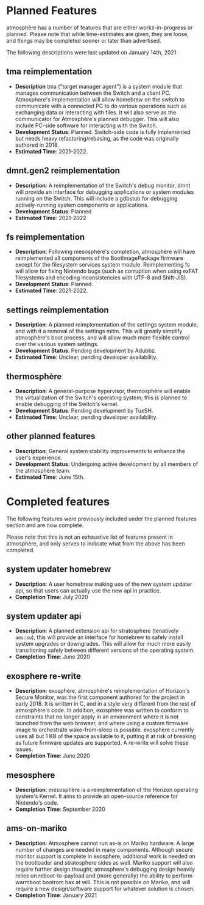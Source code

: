 # Planned Features
atmosphère has a number of features that are either works-in-progress or planned. Please note that while time-estimates are given, they are loose, and things may be completed sooner or later than advertised.

The following descriptions were last updated on January 14th, 2021

## tma reimplementation
* **Description** tma ("target manager agent") is a system module that manages communication between the Switch and a client PC. Atmosphere's implementation will allow homebrew on the switch to communicate with a connected PC to do various operations such as exchanging data or interacting with files. It will also serve as the communicator for Atmosphère's planned debugger. This will also include PC-side software for interacting with the Switch.
* **Development Status**: Planned. Switch-side code is fully implemented but needs heavy refactoring/rebasing, as the code was originally authored in 2018.
* **Estimated Time**: 2021-2022.

## dmnt.gen2 reimplementation
* **Description**: A reimplementation of the Switch's debug monitor, dmnt will provide an interface for debugging applications or system modules running on the Switch. This will include a gdbstub for debugging actively-running system components or applications.
* **Development Status**: Planned
* **Estimated Time**: 2021-2022

## fs reimplementation
* **Description**: Following mesosphère's completion, atmosphère will have reimplemented all components of the BootImagePackage firmware except for the filesystem services system module. Reimplementing fs will allow for fixing Nintendo bugs (such as corruption when using exFAT filesystems and encoding inconsistencies with UTF-8 and Shift-JIS).
* **Development Status**: Planned.
* **Estimated Time**: 2021-2022.

## settings reimplementation
* **Description**: A planned reimplementation of the settings system module, and with it a removal of the settings mitm. This will greatly simplify atmosphère's boot process, and will allow much more flexible control over the various system settings.
* **Development Status**: Pending development by Adubbz.
* **Estimated Time**: Unclear, pending developer availability.

## thermosphère
* **Description**: A general-purpose hypervisor, thermosphère will enable the virtualization of the Switch's operating system; this is planned to enable debugging of the Switch's kernel.
* **Development Status**: Pending development by TuxSH.
* **Estimated Time**: Unclear, pending developer availability.

## other planned features
* **Description**: General system stability improvements to enhance the user's experience.
* **Development Status**: Undergoing active development by all members of the atmosphère team.
* **Estimated Time**: June 15th.

# Completed features

The following features were previously included under the planned features section and are now complete.

Please note that this is not an exhaustive list of features present in atmosphère, and only serves to indicate what from the above has been completed.

## system updater homebrew
* **Description**: A user homebrew making use of the new system updater api, so that users can actually use the new api in practice.
* **Completion Time**: July 2020

## system updater api
* **Description**: A planned extension api for stratosphere (tenatively `ams:su`), this will provide an interface for homebrew to safely install system upgrades or downgrades. This will allow for much more easily transitioning safely between different versions of the operating system.
* **Completion Time**: June 2020

## exosphere re-write
* **Description**: exosphère, atmosphère's reimplementation of Horizon's Secure Monitor, was the first component authored for the project in early 2018. It is written in C, and in a style very different from the rest of atmosphère's code. In addition, exosphère was written to conform to constraints that no longer apply in an environment where it is not launched from the web browser, and where using a custom firmware image to orchestrate wake-from-sleep is possible. exosphère currently uses all but 1 KB of the space available to it, putting it at risk of breaking as future firmware updates are supported. A re-write will solve these issues.
* **Completion Time**: June 2020

## mesosphere
* **Description**: mesosphère is a reimplementation of the Horizon operating system's Kernel. It aims to provide an open-source reference for Nintendo's code.
* **Completion Time**: September 2020

## ams-on-mariko
* **Description**: Atmosphere cannot run as-is on Mariko hardware. A large number of changes are needed in many components. Although secure monitor support is complete in exosphere, additional work is needed on the bootloader and stratosphere sides as well. Mariko support will also require further design thought; atmosphere's debugging design heavily relies on reboot-to-payload and (more generally) the ability to perform warmboot bootrom hax at will. This is not possible on Mariko, and will require a new design/software support for whatever solution is chosen.
* **Completion Time**: January 2021
